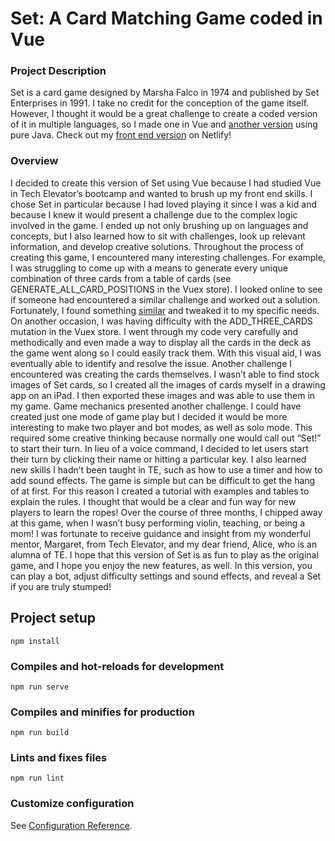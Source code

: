# Set: A Card Matching Game coded in Vue

### Project Description

Set is a card game designed by Marsha Falco in 1974 and published by Set Enterprises in 1991. I take no credit for the conception of the game itself. However, I thought it would be a great challenge to create a coded version of it in multiple languages, so I made one in Vue and [another version](https://github.com/Anna-Okada/set) using pure Java. Check out my [front end version](https://jocular-praline-bd2d89.netlify.app) on Netlify! 

### Overview

I decided to create this version of Set using Vue because I had studied Vue in Tech Elevator’s bootcamp and wanted to brush up my front end skills. I chose Set in particular because I had loved playing it since I was a kid and because I knew it would present a challenge due to the complex logic involved in the game. I ended up not only brushing up on languages and concepts, but I also learned how to sit with challenges, look up relevant information, and develop creative solutions. 
Throughout the process of creating this game, I encountered many interesting challenges. For example, I was struggling to come up with a means to generate every unique combination of three cards from a table of cards (see GENERATE_ALL_CARD_POSITIONS in the Vuex store). I looked online to see if someone had encountered a similar challenge and worked out a solution. Fortunately, I found something [similar](https://www.geeksforgeeks.org/print-all-possible-combinations-of-r-elements-in-a-given-array-of-size-n/) and tweaked it to my specific needs. On another occasion, I was having difficulty with the ADD_THREE_CARDS mutation in the Vuex store. I went through my code very carefully and methodically and even made a way to display all the cards in the deck as the game went along so I could easily track them. With this visual aid, I was eventually able to identify and resolve the issue. Another challenge I encountered was creating the cards themselves. I wasn’t able to find stock images of Set cards, so I created all the images of cards myself in a drawing app on an iPad. I then exported these images and was able to use them in my game. Game mechanics presented another challenge. I could have created just one mode of game play but I decided it would be more interesting to make two player and bot modes, as well as solo mode. This required some creative thinking because normally one would call out “Set!” to start their turn. In lieu of a voice command, I decided to let users start their turn by clicking their name or hitting a particular key. I also learned new skills I hadn’t been taught in TE, such as how to use a timer and how to add sound effects. The game is simple but can be difficult to get the hang of at first. For this reason I created a tutorial with examples and tables to explain the rules. I thought that would be a clear and fun way for new players to learn the ropes!
Over the course of three months, I chipped away at this game, when I wasn’t busy performing violin, teaching, or being a mom! I was fortunate to receive guidance and insight from my wonderful mentor, Margaret, from Tech Elevator, and my dear friend, Alice, who is an alumna of TE. I hope that this version of Set is as fun to play as the original game, and I hope you enjoy the new features, as well. In this version, you can play a bot, adjust difficulty settings and sound effects, and reveal a Set if you are truly stumped! 

## Project setup
```
npm install
```

### Compiles and hot-reloads for development
```
npm run serve
```

### Compiles and minifies for production
```
npm run build
```

### Lints and fixes files
```
npm run lint
```

### Customize configuration
See [Configuration Reference](https://cli.vuejs.org/config/).